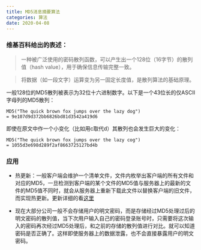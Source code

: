 ```yaml
---
title: MD5消息摘要算法
categories: 算法
date: 2020-04-08
---
```


### 维基百科给出的表述：

> 一种被广泛使用的密码散列函数，可以产生出一个128位（16字节）的散列值（hash value），用于确保信息传输完整一致。

> 将数据（如一段文字）运算变为另一固定长度值，是散列算法的基础原理。

一般128位的MD5散列被表示为32位十六进制数字。以下是一个43位长的仅ASCII字母列的MD5散列：

```
MD5("The quick brown fox jumps over the lazy dog")
= 9e107d9d372bb6826bd81d3542a419d6
```

即使在原文中作一个小变化（比如用c取代d）其散列也会发生巨大的变化：

```
MD5("The quick brown fox jumps over the lazy cog")
= 1055d3e698d289f2af8663725127bd4b
```

### 应用

* 热更新：一般客户端会维护一个清单文件，文件内枚举出客户端的所有文件和对应的MD5，一旦检测到客户端的某个文件的MD5值与服务器上的最新的文件的MD5值不同时，就会从服务器上重新下载此文件以替换客户端的旧文件，而实现热更新。更新详细的看[这里](https://github.com/pandamicro/creator-docs/blob/v1.4/source/zh/advanced-topics/assets-manager.md)

* 现在大部分公司一般不会存储用户的明文密码，而是存储经过MD5处理过后的明文密码的散列值，当下次用户输入自己的密码登录账号时，只需要将这次输入的密码再次经过MD5处理后，和之前的存储的散列值进行对比。就可以知道密码是否正确了。这样即使服务器上的数据泄露，也不会直接暴露用户的明文密码。
